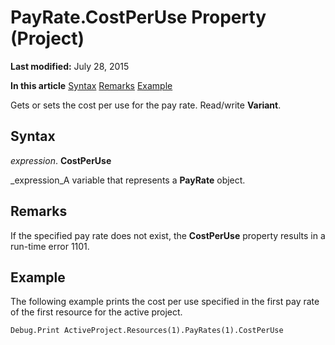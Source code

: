 
# PayRate.CostPerUse Property (Project)

 **Last modified:** July 28, 2015

 **In this article**
 [Syntax](#sectionSection0)
 [Remarks](#sectionSection1)
 [Example](#sectionSection2)


Gets or sets the cost per use for the pay rate. Read/write  **Variant**.


## Syntax
<a name="sectionSection0"> </a>

 _expression_. **CostPerUse**

 _expression_A variable that represents a  **PayRate** object.


## Remarks
<a name="sectionSection1"> </a>

If the specified pay rate does not exist, the  **CostPerUse** property results in a run-time error 1101.


## Example
<a name="sectionSection2"> </a>

The following example prints the cost per use specified in the first pay rate of the first resource for the active project.


```
Debug.Print ActiveProject.Resources(1).PayRates(1).CostPerUse
```

